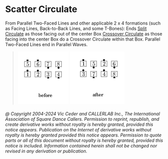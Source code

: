 
# Scatter Circulate

From Parallel Two-Faced
Lines and other applicable 2 x 4 formations (such as Facing
Lines, Back-to-Back Lines, and some T-Bones):
Ends [Split Circulate](../b1/circulate.md)
as those facing out of the center Box
[Crossover Circulate](../a1/cross_over_circulate.md)
as those facing into the center Box do a
Crossover Circulate within that Box.
Parallel Two-Faced Lines end in Parallel Waves.

> 
> ![alt](scatter_circulate-1.png)
> ![alt](scatter_circulate-2.png)
> 

###### @ Copyright 2004-2024 Vic Ceder and CALLERLAB Inc., The International Association of Square Dance Callers. Permission to reprint, republish, and create derivative works without royalty is hereby granted, provided this notice appears. Publication on the Internet of derivative works without royalty is hereby granted provided this notice appears. Permission to quote parts or all of this document without royalty is hereby granted, provided this notice is included. Information contained herein shall not be changed nor revised in any derivation or publication.
